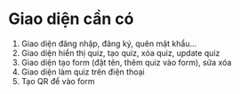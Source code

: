 # Giao diện cần có
1. Giao diện đăng nhập, đăng ký, quên mật khẩu...
2. Giao diện hiển thị quiz, tạo quiz, xóa quiz, update quiz
3. Giao diện tạo form (đặt tên, thêm quiz vào form), sửa xóa
4. Giao diện làm quiz trên điện thoại
5. Tạo QR để vào form